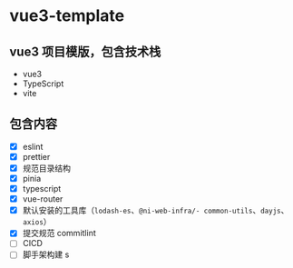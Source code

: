 # vue3-template

## vue3 项目模版，包含技术栈

- vue3
- TypeScript
- vite

## 包含内容

- [x] eslint
- [x] prettier
- [x] 规范目录结构
- [x] pinia
- [x] typescript
- [x] vue-router
- [x] 默认安装的工具库（`lodash-es`、`@ni-web-infra/- common-utils`、`dayjs`、`axios`）
- [x] 提交规范 commitlint
- [ ] CICD
- [ ] 脚手架构建 s
